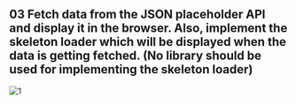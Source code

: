 ## 03 Fetch data from the JSON placeholder API and display it in the browser. Also, implement the skeleton loader which will be displayed when the data is getting fetched. (No library should be used for implementing the skeleton loader)

![1](https://github.com/Zareel/PPT-Web-Development-Assignments/assets/110910838/e2843ca4-1051-4936-ae8d-a7a175c1c2af)
